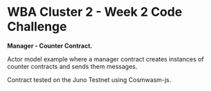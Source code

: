 # WBA Cluster 2 - Week 2 Code Challenge

**Manager - Counter Contract.**

Actor model example where a manager contract creates instances of counter contracts and sends them messages.

Contract tested on the Juno Testnet using Cosmwasm-js.